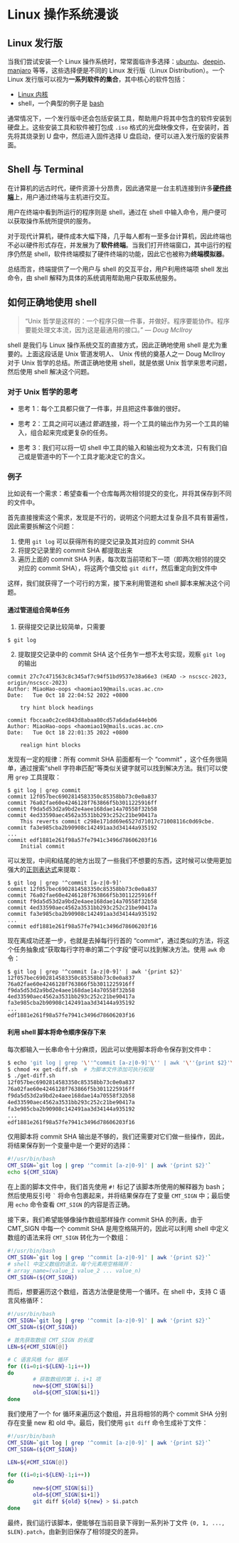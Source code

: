 # Linux 操作系统漫谈

## Linux 发行版

当我们尝试安装一个 Linux 操作系统时，常常面临许多选择：[ubuntu](https://ubuntu.com)、[deepin](https://www.deepin.org/index/zh)、[manjaro](https://manjaro.org) 等等，这些选择便是不同的 Linux 发行版（Linux Distribution）。一个 Linux 发行版可以视为**一系列软件的集合**，其中核心的软件包括：

+ [Linux 内核](https://www.kernel.org/)
+ shell，一个典型的例子是 [bash](https://www.gnu.org/software/bash/)

通常情况下，一个发行版中还会包括安装工具，帮助用户将其中包含的软件安装到硬盘上。这些安装工具和软件被打包成 `.iso` 格式的光盘映像文件，在安装时，首先将其烧录到 U 盘中，然后进入固件选择 U 盘启动，便可以进入发行版的安装界面。

## Shell 与 Terminal

在计算机的远古时代，硬件资源十分昂贵，因此通常是一台主机连接到许多[**硬件终端**](http://www.it.uu.se/education/course/homepage/os/vt18/images/module-0/linux/shell-and-terminal/DEC-VT100-terminal.jpg)上，用户通过终端与主机进行交互。

用户在终端中看到所运行的程序则是 shell，通过在 shell 中输入命令，用户便可以获取操作系统所提供的服务。

对于现代计算机，硬件成本大幅下降，几乎每人都有一至多台计算机，因此终端也不必以硬件形式存在，并发展为了**软件终端**。当我们打开终端窗口，其中运行的程序仍然是 shell，软件终端模拟了硬件终端的功能，因此它也被称为**终端模拟器**。

总结而言，终端提供了一个用户与 shell 的交互平台，用户利用终端项 shell 发出命令，由 shell 解释为具体的系统调用帮助用户获取系统服务。

## 如何正确地使用 shell

> “Unix 哲学是这样的：一个程序只做一件事，并做好。程序要能协作。程序要能处理文本流，因为这是最通用的接口。” — _Doug McIlroy_

shell 是我们与 Linux 操作系统交互的直接方式，因此正确地使用 shell 是尤为重要的。上面这段话是 Unix 管道发明人、 Unix 传统的奠基人之一 Doug McIlroy 对于 Unix 哲学的总结。所谓正确地使用 shell，就是依据 Unix 哲学来思考问题，然后使用 shell 解决这个问题。

### 对于 Unix 哲学的思考

+ 思考 1：每个工具都只做了一件事，并且把这件事做的很好。

+ 思考 2：工具之间可以通过*管道*连接，将一个工具的输出作为另一个工具的输入，组合起来完成更复杂的任务。

+ 思考 3：我们可以将一切 shell 中工具的输入和输出视为文本流，只有我们自己或是管道中的下一个工具才能决定它的含义。

### 例子

比如说有一个需求：希望查看一个仓库每两次相邻提交的变化，并将其保存到不同的文件中。

首先直接搜索这个需求，发现是不行的，说明这个问题太过复杂且不具有普遍性，因此需要拆解这个问题：

1. 使用 `git log` 可以获得所有的提交记录及其对应的 commit SHA 
2. 将提交记录里的 commit SHA 都提取出来
3. 遍历上面的 commit SHA 列表，每次取当前项和下一项（即两次相邻的提交对应的 commit SHA），将这两个值交给 `git diff`，然后重定向到文件中

这样，我们就获得了一个可行的方案，接下来利用管道和 shell 脚本来解决这个问题。

#### 通过管道组合简单任务

1. 获得提交记录比较简单，只需要

```
$ git log
```

2. 提取提交记录中的 commit SHA 这个任务乍一想不太号实现，观察 `git log` 的输出

```
commit 27c7c471563c8c345af7c94f51bd9537e38a66e3 (HEAD -> nscscc-2023, origin/nscscc-2023)
Author: MiaoHao-oops <haomiao19@mails.ucas.ac.cn>
Date:   Tue Oct 18 22:04:52 2022 +0800

    try hint block headings

commit fbccaa0c2ced843d8abaa80cd57a6dadad44eb06
Author: MiaoHao-oops <haomiao19@mails.ucas.ac.cn>
Date:   Tue Oct 18 22:01:35 2022 +0800

    realign hint blocks

```

发现有一定的规律：所有 commit SHA 前面都有一个 “commit” ，这个任务很简单，通过搜索“shell 字符串匹配”等类似关键字就可以找到解决方法。我们可以使用 `grep` 工具提取：

```
$ git log | grep commit
commit 12f057bec6902814583350c85358bb73c0e0a837
commit 76a02fae60e4246128f763866f5b3011225916ff
commit f9da5d53d2a9bd2e4aee168dae14a70558f32b58
commit 4ed33590aec4562a3531bb293c252c21be90417a
    This reverts commit c298e171dd69e6527d71017c71008116c0d69cbe.
commit fa3e985cba2b90908c142491aa3d34144a935192
...
commit edf1881e261f98a57fe7941c3496d78606203f16
    Initial commit
```

可以发现，中间和结尾的地方出现了一些我们不想要的东西，这时候可以使用更加强大的[正则表达式](https://www.runoob.com/regexp/regexp-tutorial.html)来提取：

```
$ git log | grep '^commit [a-z|0-9]'
commit 12f057bec6902814583350c85358bb73c0e0a837
commit 76a02fae60e4246128f763866f5b3011225916ff
commit f9da5d53d2a9bd2e4aee168dae14a70558f32b58
commit 4ed33590aec4562a3531bb293c252c21be90417a
commit fa3e985cba2b90908c142491aa3d34144a935192
...
commit edf1881e261f98a57fe7941c3496d78606203f16
```

现在离成功还差一步，也就是去掉每行行首的 “commit”，通过类似的方法，将这个任务抽象成“获取每行字符串的第二个字段”便可以找到解决方法。使用 `awk` 命令：

```
$ git log | grep '^commit [a-z|0-9]' | awk '{print $2}'
12f057bec6902814583350c85358bb73c0e0a837
76a02fae60e4246128f763866f5b3011225916ff
f9da5d53d2a9bd2e4aee168dae14a70558f32b58
4ed33590aec4562a3531bb293c252c21be90417a
fa3e985cba2b90908c142491aa3d34144a935192
...
edf1881e261f98a57fe7941c3496d78606203f16
```

#### 利用 shell 脚本将命令顺序保存下来

每次都输入一长串命令十分麻烦，因此可以使用脚本将命令保存到文件中：

```sh
$ echo 'git log | grep '\''^commit [a-z|0-9]'\'' | awk '\''{print $2}'\' > get-diff.sh    # 将命令写入脚本文件 get-diff.sh
$ chmod +x get-diff.sh  # 为脚本文件添加可执行权限
$ ./get-diff.sh
12f057bec6902814583350c85358bb73c0e0a837
76a02fae60e4246128f763866f5b3011225916ff
f9da5d53d2a9bd2e4aee168dae14a70558f32b58
4ed33590aec4562a3531bb293c252c21be90417a
fa3e985cba2b90908c142491aa3d34144a935192
...
edf1881e261f98a57fe7941c3496d78606203f16
```

仅用脚本将 commit SHA 输出是不够的，我们还需要对它们做一些操作，因此，将结果保存到一个变量中是一个更好的选择：

```sh
#!/usr/bin/bash
CMT_SIGN=`git log | grep '^commit [a-z|0-9]' | awk '{print $2}'`
echo ${CMT_SIGN}
```

在上面的脚本文件中，我们首先使用 `#!` 标记了该脚本所使用的解释器为 bash；然后使用反引号 `` ` `` 将命令包裹起来，并将结果保存在了变量 `CMT_SIGN` 中；最后使用 `echo` 命令查看 `CMT_SIGN` 的内容是否正确。

接下来，我们希望能够像操作数组那样操作 commit SHA 的列表，由于 CMT_SIGN 中每一个 commit SHA 是用空格隔开的，因此可以利用 shell 中定义数组的语法来将 `CMT_SIGN` 转化为一个数组：

```sh
#!/usr/bin/bash
CMT_SIGN=`git log | grep '^commit [a-z|0-9]' | awk '{print $2}'`
# shell 中定义数组的语法，每个元素用空格隔开：
# array_name=(value_1 value_2 ... value_n)
CMT_SIGN=(${CMT_SIGN})
```

而后，想要遍历这个数组，首选方法便是使用一个循环。在 shell 中，支持 C 语言风格循环：

```sh
#!/usr/bin/bash
CMT_SIGN=`git log | grep '^commit [a-z|0-9]' | awk '{print $2}'`
CMT_SIGN=(${CMT_SIGN})

# 首先获取数组 CMT_SIGN 的长度
LEN=${#CMT_SIGN[@]}

# C 语言风格 for 循环
for ((i=0;i<${LEN}-1;i++))
do
        # 获取数组的第 i、i+1 项
        new=${CMT_SIGN[$i]}
        old=${CMT_SIGN[$i+1]}
done
```

我们使用了一个 for 循环来遍历这个数组，并且将相邻的两个 commit SHA 分别存在变量 new 和 old 中。最后，我们使用 `git diff` 命令生成补丁文件：

```sh
#!/usr/bin/bash
CMT_SIGN=`git log | grep '^commit [a-z|0-9]' | awk '{print $2}'`
CMT_SIGN=(${CMT_SIGN})

LEN=${#CMT_SIGN[@]}

for ((i=0;i<${LEN}-1;i++))
do
        new=${CMT_SIGN[$i]}
        old=${CMT_SIGN[$i+1]}
        git diff ${old} ${new} > $i.patch
done
```

最终，我们运行该脚本，便能够在当前目录下得到一系列补丁文件 `{0, 1, ..., $LEN}.patch`，由新到旧保存了相邻提交的差异。
